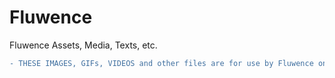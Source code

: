 # Fluwence
Fluwence Assets, Media, Texts, etc.


```diff
- THESE IMAGES, GIFs, VIDEOS and other files are for use by Fluwence only.```
